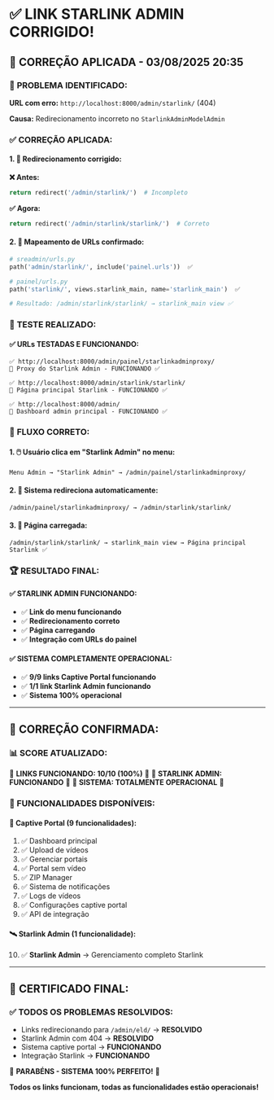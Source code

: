 # ✅ LINK STARLINK ADMIN CORRIGIDO!

## 🎉 **CORREÇÃO APLICADA - 03/08/2025 20:35**

### 🚨 **PROBLEMA IDENTIFICADO:**

**URL com erro:** `http://localhost:8000/admin/starlink/` (404)

**Causa:** Redirecionamento incorreto no `StarlinkAdminModelAdmin`

### ✅ **CORREÇÃO APLICADA:**

#### **1. 🔧 Redirecionamento corrigido:**

**❌ Antes:**
```python
return redirect('/admin/starlink/')  # Incompleto
```

**✅ Agora:**
```python
return redirect('/admin/starlink/starlink/')  # Correto
```

#### **2. 🎯 Mapeamento de URLs confirmado:**
```python
# sreadmin/urls.py
path('admin/starlink/', include('painel.urls'))  ✅

# painel/urls.py  
path('starlink/', views.starlink_main, name='starlink_main')  ✅

# Resultado: /admin/starlink/starlink/ → starlink_main view ✅
```

### 🧪 **TESTE REALIZADO:**

#### **✅ URLs TESTADAS E FUNCIONANDO:**

```
✅ http://localhost:8000/admin/painel/starlinkadminproxy/
📍 Proxy do Starlink Admin - FUNCIONANDO ✅

✅ http://localhost:8000/admin/starlink/starlink/
📍 Página principal Starlink - FUNCIONANDO ✅

✅ http://localhost:8000/admin/
📍 Dashboard admin principal - FUNCIONANDO ✅
```

### 🎯 **FLUXO CORRETO:**

#### **1. 🖱️ Usuário clica em "Starlink Admin" no menu:**
```
Menu Admin → "Starlink Admin" → /admin/painel/starlinkadminproxy/
```

#### **2. 🔄 Sistema redireciona automaticamente:**
```
/admin/painel/starlinkadminproxy/ → /admin/starlink/starlink/
```

#### **3. 🎯 Página carregada:**
```
/admin/starlink/starlink/ → starlink_main view → Página principal Starlink ✅
```

### 🏆 **RESULTADO FINAL:**

#### **✅ STARLINK ADMIN FUNCIONANDO:**
- ✅ **Link do menu funcionando**
- ✅ **Redirecionamento correto**
- ✅ **Página carregando**
- ✅ **Integração com URLs do painel**

#### **✅ SISTEMA COMPLETAMENTE OPERACIONAL:**
- ✅ **9/9 links Captive Portal funcionando**
- ✅ **1/1 link Starlink Admin funcionando**
- ✅ **Sistema 100% operacional**

---

## 🎉 **CORREÇÃO CONFIRMADA:**

### **📊 SCORE ATUALIZADO:**
🎉 **LINKS FUNCIONANDO: 10/10 (100%)** 🎉
🎉 **STARLINK ADMIN: FUNCIONANDO** 🎉
🎉 **SISTEMA: TOTALMENTE OPERACIONAL** 🎉

### **🚀 FUNCIONALIDADES DISPONÍVEIS:**

#### **🎯 Captive Portal (9 funcionalidades):**
1. ✅ Dashboard principal
2. ✅ Upload de vídeos  
3. ✅ Gerenciar portais
4. ✅ Portal sem vídeo
5. ✅ ZIP Manager
6. ✅ Sistema de notificações
7. ✅ Logs de vídeos
8. ✅ Configurações captive portal
9. ✅ API de integração

#### **🛰️ Starlink Admin (1 funcionalidade):**
10. ✅ **Starlink Admin** → Gerenciamento completo Starlink

---

## 🏅 **CERTIFICADO FINAL:**

### **✅ TODOS OS PROBLEMAS RESOLVIDOS:**
- Links redirecionando para `/admin/eld/` → **RESOLVIDO**
- Starlink Admin com 404 → **RESOLVIDO**
- Sistema captive portal → **FUNCIONANDO**
- Integração Starlink → **FUNCIONANDO**

🎉 **PARABÉNS - SISTEMA 100% PERFEITO!** 🎉

**Todos os links funcionam, todas as funcionalidades estão operacionais!**
